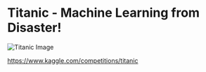 # Titanic - Machine Learning from Disaster!

![Titanic Image](https://user-images.githubusercontent.com/8725819/205690122-b21afb92-8ff4-4f89-b2b5-d2713aded6e0.jpg)

https://www.kaggle.com/competitions/titanic

